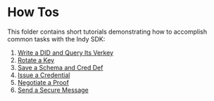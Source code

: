 # How Tos

This folder contains short tutorials demonstrating how to accomplish
common tasks with the Indy SDK:

1. [Write a DID and Query Its Verkey](write-did-and-query-verkey/README.md)
2. [Rotate a Key](rotate-key/README.md)
3. [Save a Schema and Cred Def](save-schema-and-cred-def/README.md)
4. [Issue a Credential](issue-credential/README.md)
5. [Negotiate a Proof](negotiate-proof/README.md)
6. [Send a Secure Message](send-secure-msg/README.md)
